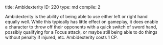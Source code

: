 title:          Ambidexterity
ID:             220
type:           md
compile:        2


Ambidexterity is the ability of being able to use either left or right hand equally well. While this typically has little effect on gameplay, it does enable a character to throw off their opponents with a quick switch of sword hand, possibly qualifying for a Focus attack, or maybe still being able to do things without penalty if injured, etc. Ambidexterity costs 1 CP.